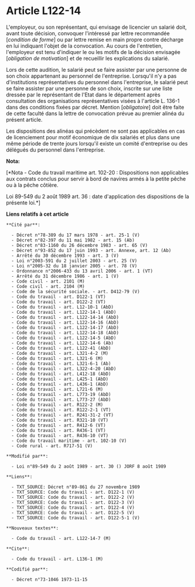 # Article L122-14

L'employeur, ou son représentant, qui envisage de licencier un salarié doit, avant toute décision, convoquer l'intéressé par
lettre recommandée [*condition de forme*] ou par lettre remise en main propre contre décharge en lui indiquant l'objet de la
convocation. Au cours de l'entretien, l'employeur est tenu d'indiquer le ou les motifs de la décision envisagée [*obligation
de motivation*] et de recueillir les explications du salarié.

Lors de cette audition, le salarié peut se faire assister par une personne de son choix appartenant au personnel de
l'entreprise. Lorsqu'il n'y a pas d'institutions représentatives du personnel dans l'entreprise, le salarié peut se faire
assister par une personne de son choix, inscrite sur une liste dressée par le représentant de l'Etat dans le département
après consultation des organisations représentatives visées à l'article L. 136-1 dans des conditions fixées par décret.
Mention [*obligatoire*] doit être faite de cette faculté dans la lettre de convocation prévue au premier alinéa du présent
article.

Les dispositions des alinéas qui précèdent ne sont pas applicables en cas de licenciement pour motif économique de dix
salariés et plus dans une même période de trente jours lorsqu'il existe un comité d'entreprise ou des délégués du personnel
dans l'entreprise.

**Nota:**

[*Nota - Code du travail maritime art. 102-20 : Dispositions non applicables aux contrats conclus pour servir à bord de
navires armés à la petite pêche ou à la pêche côtière.

Loi 89-549 du 2 août 1989 art. 36 : date d'application des dispositions de la présente loi.*]

**Liens relatifs à cet article**

	**Cité par**:

	  - Décret n°78-389 du 17 mars 1978 - art. 25-1 (V)
	  - Décret n°82-397 du 11 mai 1982 - art. 15 (Ab)
	  - Décret n°83-1160 du 26 décembre 1983 - art. 65 (V)
	  - Décret n°93-852 du 17 juin 1993 - art. Annexe, art. 12 (Ab)
	  - Arrêté du 30 décembre 1993 - art. 3 (V)
	  - Loi n°2003-591 du 2 juillet 2003 - art. 25 (V)
	  - Loi n°2005-32 du 18 janvier 2005 - art. 78 (V)
	  - Ordonnance n°2006-433 du 13 avril 2006 - art. 1 (VT)
	  - Arrêté du 31 décembre 1986 - art. 1 (V)
	  - Code civil - art. 2101 (M)
	  - Code civil - art. 2104 (M)
	  - Code de la sécurité sociale. - art. D412-79 (V)
	  - Code du travail - art. D122-1 (VT)
	  - Code du travail - art. D122-2 (VT)
	  - Code du travail - art. L12-10-1 (AbD)
	  - Code du travail - art. L122-14-1 (AbD)
	  - Code du travail - art. L122-14-14 (AbD)
	  - Code du travail - art. L122-14-16 (AbD)
	  - Code du travail - art. L122-14-17 (AbD)
	  - Code du travail - art. L122-14-18 (AbD)
	  - Code du travail - art. L122-14-5 (AbD)
	  - Code du travail - art. L122-14-6 (Ab)
	  - Code du travail - art. L122-41 (AbD)
	  - Code du travail - art. L321-4-2 (M)
	  - Code du travail - art. L321-6 (M)
	  - Code du travail - art. L321-6-1 (Ab)
	  - Code du travail - art. L322-4-20 (AbD)
	  - Code du travail - art. L412-18 (AbD)
	  - Code du travail - art. L425-1 (AbD)
	  - Code du travail - art. L436-1 (AbD)
	  - Code du travail - art. L721-6 (M)
	  - Code du travail - art. L773-19 (AbD)
	  - Code du travail - art. L773-27 (AbD)
	  - Code du travail - art. R122-2 (M)
	  - Code du travail - art. R122-2-1 (VT)
	  - Code du travail - art. R241-31-2 (VT)
	  - Code du travail - art. R321-10 (VT)
	  - Code du travail - art. R412-6 (VT)
	  - Code du travail - art. R436-1 (VT)
	  - Code du travail - art. R436-10 (VT)
	  - Code du travail maritime - art. 102-10 (V)
	  - Code rural - art. R717-51 (V)

	**Modifié par**:

	  - Loi n°89-549 du 2 août 1989 - art. 30 () JORF 8 août 1989

	**Liens**:

	  - TXT_SOURCE: Décret n°89-861 du 27 novembre 1989
	  - TXT_SOURCE: Code du travail - art. D122-1 (V)
	  - TXT_SOURCE: Code du travail - art. D122-2 (V)
	  - TXT_SOURCE: Code du travail - art. D122-3 (V)
	  - TXT_SOURCE: Code du travail - art. D122-4 (V)
	  - TXT_SOURCE: Code du travail - art. D122-5 (V)
	  - TXT_SOURCE: Code du travail - art. D122-5-1 (V)

	**Nouveaux textes**:

	  - Code du travail - art. L122-14-7 (M)

	**Cite**:

	  - Code du travail - art. L136-1 (M)

	**Codifié par**:

	  - Décret n°73-1046 1973-11-15
